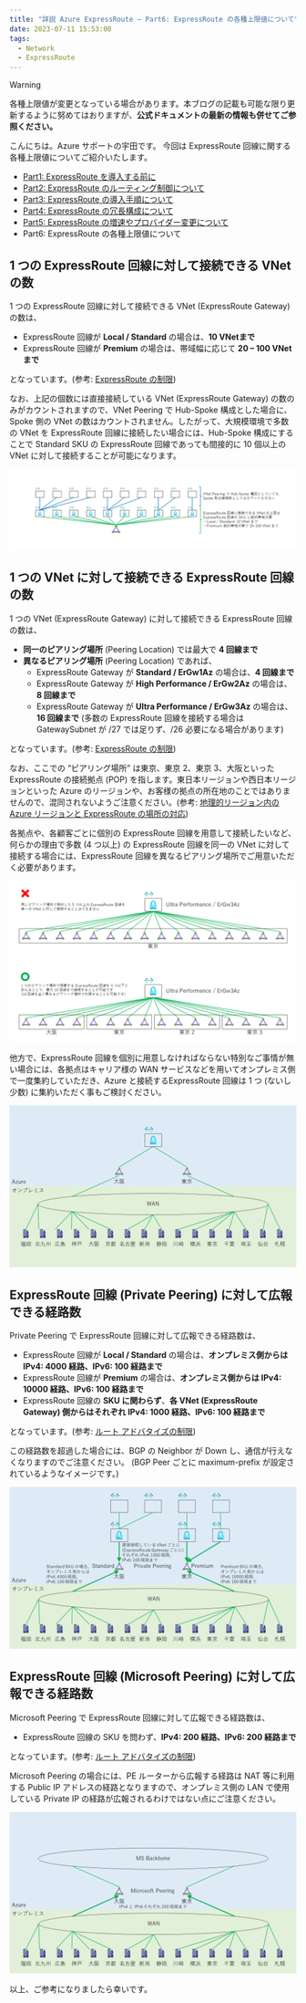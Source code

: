 ```yaml
---
title: "詳説 Azure ExpressRoute – Part6: ExpressRoute の各種上限値について"
date: 2023-07-11 15:53:00
tags:
  - Network
  - ExpressRoute
---
```


> [!WARNING]
> 各種上限値が変更となっている場合があります。本ブログの記載も可能な限り更新するように努めてはおりますが、**公式ドキュメントの最新の情報も併せてご参照ください。**

こんにちは。Azure サポートの宇田です。
今回は ExpressRoute 回線に関する各種上限値についてご紹介いたします。

* [Part1: ExpressRoute を導入する前に](./archive/expressroute-deep-dive-part1.md)
* [Part2: ExpressRoute のルーティング制御について](./archive/expressroute-deep-dive-part2.md)
* [Part3: ExpressRoute の導入手順について](./archive/expressroute-deep-dive-part3.md)
* [Part4: ExpressRoute の冗長構成について](./archive/expressroute-deep-dive-part4.md)
* [Part5: ExpressRoute の増速やプロバイダー変更について](./archive/expressroute-deep-dive-part5.md)
* Part6: ExpressRoute の各種上限値について

## 1 つの ExpressRoute 回線に対して接続できる VNet の数

1 つの ExpressRoute 回線に対して接続できる VNet (ExpressRoute Gateway) の数は、

* ExpressRoute 回線が **Local / Standard** の場合は、**10 VNetまで**
* ExpressRoute 回線が **Premium** の場合は、帯域幅に応じて **20 – 100 VNet まで**

となっています。(参考: [ExpressRoute の制限](https://learn.microsoft.com/ja-jp/azure/azure-resource-manager/management/azure-subscription-service-limits#expressroute-limits))

なお、上記の個数には直接接続している VNet (ExpressRoute Gateway) の数のみがカウントされますので、VNet Peering で Hub-Spoke 構成とした場合に、Spoke 側の VNet の数はカウントされません。したがって、大規模環境で多数の VNet を ExpressRoute 回線に接続したい場合には、Hub-Spoke 構成にすることで Standard SKU の ExpressRoute 回線であっても間接的に 10 個以上の VNet に対して接続することが可能になります。

![](./expressroute-deep-dive-part6/ExpressRouteLimits1.png)

## 1 つの VNet に対して接続できる ExpressRoute 回線の数

1 つの VNet (ExpressRoute Gateway) に対して接続できる ExpressRoute 回線の数は、

* **同一のピアリング場所** (Peering Location) では最大で **4 回線まで**
* **異なるピアリング場所** (Peering Location) であれば、
  * ExpressRoute Gateway が **Standard / ErGw1Az** の場合は、**4 回線まで**
  * ExpressRoute Gateway が **High Performance / ErGw2Az** の場合は、**8 回線まで**
  * ExpressRoute Gateway が **Ultra Performance / ErGw3Az** の場合は、**16 回線まで**
(多数の ExpressRoute 回線を接続する場合は GatewaySubnet が /27 では足りず、/26 必要になる場合があります)

となっています。(参考: [ExpressRoute の制限](https://learn.microsoft.com/ja-jp/azure/azure-resource-manager/management/azure-subscription-service-limits#expressroute-limits))

なお、ここでの “ピアリング場所” は東京、東京 2、東京 3、大阪といった ExpressRoute の接続拠点 (POP) を指します。東日本リージョンや西日本リージョンといった Azure のリージョンや、お客様の拠点の所在地のことではありませんので、混同されないようご注意ください。(参考: [地理的リージョン内の Azure リージョンと ExpressRoute の場所の対応](https://learn.microsoft.com/ja-jp/azure/expressroute/expressroute-locations-providers#locations))

各拠点や、各顧客ごとに個別の ExpressRoute 回線を用意して接続したいなど、何らかの理由で多数 (4 つ以上) の ExpressRoute 回線を同一の VNet に対して接続する場合には、ExpressRoute 回線を異なるピアリング場所でご用意いただく必要があります。

![](./expressroute-deep-dive-part6/ExpressRouteLimits2.png)

他方で、ExpressRoute 回線を個別に用意しなければならない特別なご事情が無い場合には、各拠点はキャリア様の WAN サービスなどを用いてオンプレミス側で一度集約していただき、Azure と接続するExpressRoute 回線は 1 つ (ないし少数) に集約いただく事もご検討ください。

![](./expressroute-deep-dive-part6/ExpressRouteLimits3.png)

## ExpressRoute 回線 (Private Peering) に対して広報できる経路数

Private Peering で ExpressRoute 回線に対して広報できる経路数は、

* ExpressRoute 回線が **Local / Standard** の場合は、**オンプレミス側からは IPv4: 4000 経路、IPv6: 100 経路まで**
* ExpressRoute 回線が **Premium** の場合は、**オンプレミス側からは IPv4: 10000 経路、IPv6: 100 経路まで**
* ExpressRoute 回線の **SKU に関わらず**、**各 VNet (ExpressRoute Gateway) 側からはそれぞれ IPv4: 1000 経路、IPv6: 100 経路まで**

となっています。(参考: [ルート アドバタイズの制限](https://learn.microsoft.com/ja-jp/azure/azure-resource-manager/management/azure-subscription-service-limits#route-advertisement-limits))

この経路数を超過した場合には、BGP の Neighbor が Down し、通信が行えなくなりますのでご注意ください。
(BGP Peer ごとに maximum-prefix が設定されているようなイメージです。)

![](./expressroute-deep-dive-part6/ExpressRouteLimits4.png)

## ExpressRoute 回線 (Microsoft Peering) に対して広報できる経路数

Microsoft Peering で ExpressRoute 回線に対して広報できる経路数は、

* ExpressRoute 回線の SKU を問わず、**IPv4: 200 経路、IPv6: 200 経路まで**

となっています。(参考: [ルート アドバタイズの制限](https://learn.microsoft.com/ja-jp/azure/azure-resource-manager/management/azure-subscription-service-limits#route-advertisement-limits))

Microsoft Peering の場合には、PE ルーターから広報する経路は NAT 等に利用する Public IP アドレスの経路となりますので、オンプレミス側の LAN で使用している Private IP の経路が広報されるわけではない点にご注意ください。

![](./expressroute-deep-dive-part6/ExpressRouteLimits5.png)

以上、ご参考になりましたら幸いです。

